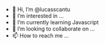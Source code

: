 - 👋 Hi, I’m @lucasscantu
- 👀 I’m interested in ...
- 🌱 I’m currently learning Javascript 
- 💞️ I’m looking to collaborate on ...
- 📫 How to reach me ...

